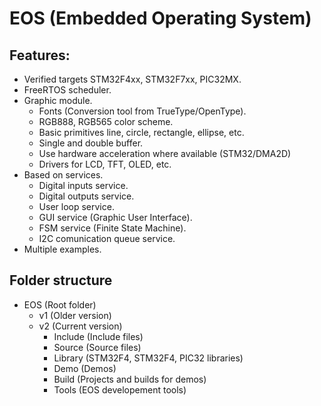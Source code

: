 # EOS (Embedded Operating System)

## Features:
* Verified targets STM32F4xx, STM32F7xx, PIC32MX.
* FreeRTOS scheduler.
* Graphic module.
  * Fonts (Conversion tool from TrueType/OpenType).
  * RGB888, RGB565 color scheme.
  * Basic primitives line, circle, rectangle, ellipse, etc.
  * Single and double buffer.
  * Use hardware acceleration where available (STM32/DMA2D)
  * Drivers for LCD, TFT, OLED, etc.
* Based on services.
  * Digital inputs service.
  * Digital outputs service.
  * User loop service.
  * GUI service (Graphic User Interface).
  * FSM service (Finite State Machine).
  * I2C comunication queue service.
* Multiple examples.


## Folder structure 
* EOS (Root folder)
  * v1 (Older version)
  * v2 (Current version)
    * Include (Include files)
	* Source (Source files)
	* Library (STM32F4, STM32F4, PIC32 libraries)
	* Demo (Demos)
	* Build (Projects and builds for demos)
	* Tools (EOS developement tools)